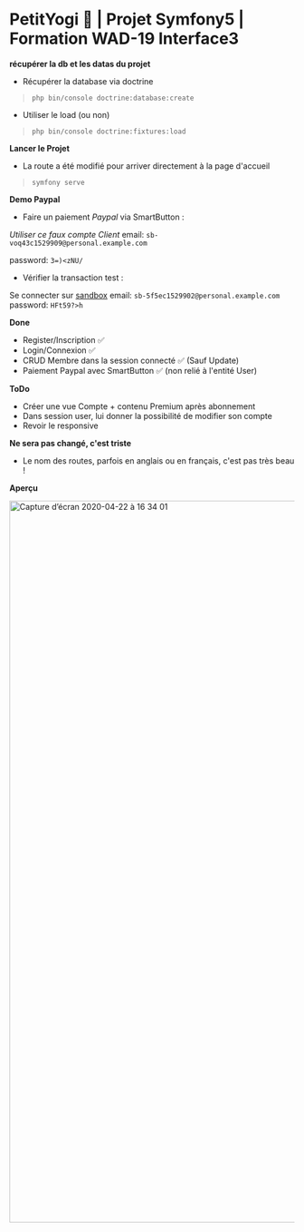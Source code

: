 # PetitYogi 🧘 | Projet Symfony5 | Formation WAD-19 Interface3

**récupérer la db et les datas du projet**

- Récupérer la database via doctrine 

> `php bin/console doctrine:database:create`

- Utiliser le load (ou non)

> `php bin/console doctrine:fixtures:load`

**Lancer le Projet**

- La route a été modifié pour arriver directement à la page d'accueil

> `symfony serve`

**Demo Paypal**

- Faire un paiement _Paypal_ via SmartButton :

*Utiliser ce faux compte Client*
email: `sb-voq43c1529909@personal.example.com`

password: `3=)<zNU/`


- Vérifier la transaction test :

Se connecter sur [sandbox](https://www.sandbox.paypal.com/) 
email: `sb-5f5ec1529902@personal.example.com`
password: `HFt59?>h`

**Done**

- Register/Inscription ✅
- Login/Connexion ✅
- CRUD Membre dans la session connecté ✅ (Sauf Update)
- Paiement Paypal avec SmartButton ✅ (non relié à l'entité User)

**ToDo**

- Créer une vue Compte + contenu Premium après abonnement
- Dans session user, lui donner la possibilité de modifier son compte
- Revoir le responsive

**Ne sera pas changé, c'est triste**
- Le nom des routes, parfois en anglais ou en français, c'est pas très beau !



**Aperçu**

<img width="1273" alt="Capture d’écran 2020-04-22 à 16 34 01" src="https://user-images.githubusercontent.com/45564137/79995142-2140d500-84b7-11ea-8d5d-61dc7e8e0aec.png">